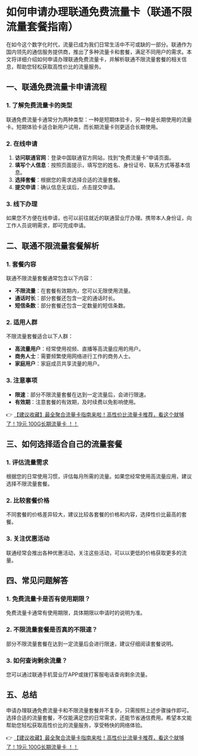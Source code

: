 # 如何申请办理联通免费流量卡（联通不限流量套餐指南）

在如今这个数字化时代，流量已成为我们日常生活中不可或缺的一部分。联通作为国内领先的通信服务提供商，推出了多种流量卡和套餐，满足不同用户的需求。本文将详细介绍如何申请办理联通免费流量卡，并解析联通不限流量套餐的相关信息，帮助您轻松获取高性价比的流量服务。

## 一、联通免费流量卡申请流程

### 1. 了解免费流量卡的类型
联通免费流量卡通常分为两种类型：一种是短期体验卡，另一种是长期使用的流量卡。短期体验卡适合新用户试用，而长期流量卡则更适合长期使用。

### 2. 在线申请
1. **访问联通官网**：登录中国联通官方网站，找到“免费流量卡”申请页面。
2. **填写个人信息**：按照页面提示，填写您的姓名、身份证号、联系方式等基本信息。
3. **选择套餐**：根据您的需求选择合适的流量套餐。
4. **提交申请**：确认信息无误后，点击提交申请。

### 3. 线下办理
如果您不方便在线申请，也可以前往就近的联通营业厅办理。携带本人身份证，向工作人员说明需求，即可完成申请。

## 二、联通不限流量套餐解析

### 1. 套餐内容
联通不限流量套餐通常包含以下内容：
- **不限流量**：在套餐有效期内，您可以无限使用流量。
- **通话时长**：部分套餐还包含一定的通话时长。
- **短信条数**：部分套餐还包含一定数量的短信条数。

### 2. 适用人群
不限流量套餐适合以下人群：
- **高流量用户**：经常使用视频、直播等高流量应用的用户。
- **商务人士**：需要频繁使用网络进行工作的商务人士。
- **家庭用户**：家庭成员共享流量的用户。

### 3. 注意事项
- **限速**：部分不限流量套餐在达到一定流量后，会进行限速。
- **有效期**：注意套餐的有效期，及时续费以免影响使用。

👉 [【建议收藏】最全聚合流量卡指南来啦！高性价比流量卡推荐，看这个就够了！19元 100G长期流量卡 ！！](https://bit.ly/Liuliangka)

## 三、如何选择适合自己的流量套餐

### 1. 评估流量需求
根据您的日常使用习惯，评估每月所需的流量。如果您经常使用高流量应用，建议选择不限流量套餐。

### 2. 比较套餐价格
不同套餐的价格差异较大，建议比较各套餐的价格和内容，选择性价比最高的套餐。

### 3. 关注优惠活动
联通经常会推出各种优惠活动，关注这些活动，可以以更低的价格获取更多的流量。

## 四、常见问题解答

### 1. 免费流量卡是否有使用期限？
免费流量卡通常有使用期限，具体期限以申请时的说明为准。

### 2. 不限流量套餐是否真的不限速？
部分不限流量套餐在达到一定流量后会进行限速，建议仔细阅读套餐说明。

### 3. 如何查询剩余流量？
您可以通过联通手机营业厅APP或拨打客服电话查询剩余流量。

## 五、总结

申请办理联通免费流量卡和不限流量套餐并不复杂，只需按照上述步骤操作即可。选择合适的流量套餐，不仅能满足您的日常需求，还能节省通信费用。希望本文能帮助您轻松获取高性价比的流量服务，享受畅快的网络体验。

👉 [【建议收藏】最全聚合流量卡指南来啦！高性价比流量卡推荐，看这个就够了！19元 100G长期流量卡 ！！](https://bit.ly/Liuliangka)